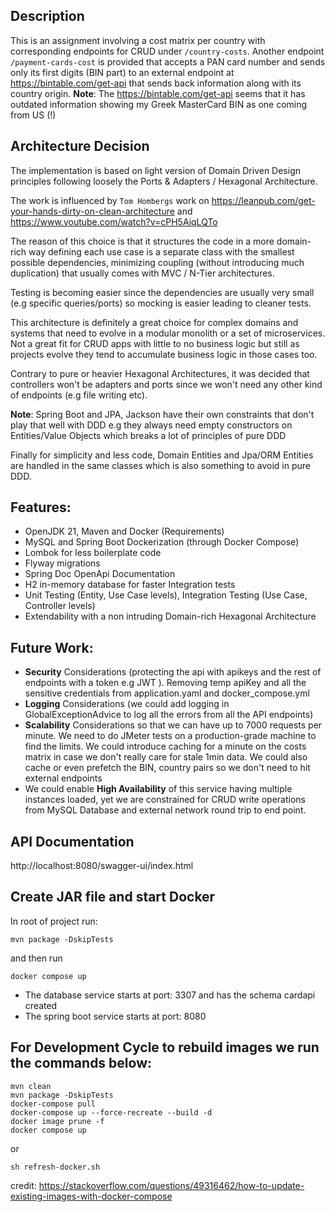 Description
--
This is an assignment involving a cost matrix per country with corresponding endpoints for CRUD under `/country-costs`.
Another endpoint `/payment-cards-cost` is provided that accepts a PAN card number and sends only its first digits (BIN part) to an external endpoint at https://bintable.com/get-api that sends back information along with its country origin.
**Note**: The https://bintable.com/get-api seems that it has outdated information showing my Greek MasterCard BIN as one coming from US (!)

Architecture Decision
--
The implementation is based on light version of Domain Driven Design principles following loosely the Ports & Adapters / Hexagonal Architecture. 

The work is influenced by `Tom Hombergs` work on https://leanpub.com/get-your-hands-dirty-on-clean-architecture and https://www.youtube.com/watch?v=cPH5AiqLQTo

The reason of this choice is that it structures the code in a more domain-rich way defining each use case is a separate class with the smallest possible dependencies, minimizing coupling (without introducing much duplication) that usually comes with MVC / N-Tier architectures.

Testing is becoming easier since the dependencies are usually very small (e.g specific queries/ports) so mocking is easier leading to cleaner tests.

This architecture is definitely a great choice for complex domains and systems that need to evolve in a modular monolith or a set of microservices. Not a great fit for CRUD apps with little to no business logic but still as projects evolve they tend to accumulate business logic in those cases too.

Contrary to pure or heavier Hexagonal Architectures, it was decided that controllers won't be adapters and ports since we won't need any other kind of endpoints (e.g file writing etc).

**Note**: Spring Boot and JPA, Jackson have their own constraints that don't play that well with DDD e.g they always need empty constructors on Entities/Value Objects which breaks a lot of principles of pure DDD

Finally for simplicity and less code, Domain Entities and Jpa/ORM Entities are handled in the same classes which is also something to avoid in pure DDD.

Features:
---
- OpenJDK 21, Maven and Docker (Requirements)
- MySQL and Spring Boot Dockerization (through Docker Compose)
- Lombok for less boilerplate code
- Flyway migrations
- Spring Doc OpenApi Documentation
- H2 in-memory database for faster Integration tests
- Unit Testing (Entity, Use Case levels), Integration Testing (Use Case, Controller levels)
- Extendability with a non intruding Domain-rich Hexagonal Architecture

Future Work:
---
- **Security** Considerations (protecting the api with apikeys and the rest of endpoints with a token e.g JWT ). Removing temp apiKey and all the sensitive credentials from application.yaml and docker_compose.yml
- **Logging** Considerations (we could add logging in GlobalExceptionAdvice to log all the errors from all the API endpoints)
- **Scalability** Considerations so that we can have up to 7000 requests per minute. We need to do JMeter tests on a production-grade machine to find the limits.
   We could introduce caching for a minute on the costs matrix in case we don't really care for stale 1min data. We could also cache or even prefetch the BIN, country pairs so we don't need to hit external endpoints
- We could enable **High Availability** of this service having multiple instances loaded, yet we are constrained for CRUD write operations from MySQL Database and external network round trip to end point.


API Documentation
--
http://localhost:8080/swagger-ui/index.html

Create JAR file and start Docker 
--
In root of project run:
```
mvn package -DskipTests
```

and then run
```
docker compose up
```

- The database service starts at port: 3307 and has the schema cardapi created
- The spring boot service starts at port: 8080

For Development Cycle to rebuild images we run the commands below:
--
```
mvn clean
mvn package -DskipTests
docker-compose pull
docker-compose up --force-recreate --build -d
docker image prune -f
docker compose up
```
or
```
sh refresh-docker.sh
```

credit: https://stackoverflow.com/questions/49316462/how-to-update-existing-images-with-docker-compose
